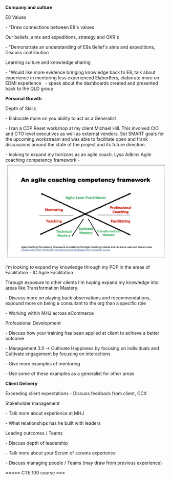 **Company and culture**

E8 Values

\- "Draw connections between E8's values

Our beliefs, aims and expeditions, strategy and OKR's

\- "Demonstrate an understanding of E8s Belief's aims and expeditions, Discuss contribution

Learning culture and knowledge sharing

\- "Would like more evidence bringing knowledge back to E8, talk about experience in mentoring less experienced Elabor8ers, elaborate more on EDMI experience
  \- speak about the dashboards created and presented back to the QLD group

**Personal Growth**

Depth of Skills

\- Elaborate more on you ability to act as a Generalist

\- I ran a CDP Reset workshop at my client Michael Hill. This involved CIO and CTO level executives as well as external vendors. Set SMART goals for the upcoming workstream and was able to facilitate open and frank discussions around the state of the project and its future direction.

\- looking to expand my horizons as an agile coach. Lysa Adkins Agile coaching competency framework - 
![e456f45dcf8a24a1546be1c0c7c143f6.png](../../_resources/e456f45dcf8a24a1546be1c0c7c143f6.png)

I'm looking to expand my knowledge through my PDP in the areas of Facilitation - IC Agile Facilitation

Through exposure to other clients I'm hoping expand my knowledge into areas like Transformation Mastery.

\- Discuss more on playing back observations and recommendations, expound more on being a consultant to the org than a specific role

\- Working within MHJ across eCommerce

Professional Development

\- Discuss how your training has been applied at client to achieve a better outcome

\- Management 3.0 -> Cultivate Happiness by focusing on individuals and Cultivate engagement by focusing on interactions

\- Give more examples of mentoring

\- Use some of these examples as a generalist for other areas

**Client Delivery**

Exceeding client expectations - Discuss feedback from client, CCX

Stakeholder management

\- Talk more about experience at MHJ

\- What relationships has he built with leaders

Leading outcomes / Teams

\- Discuss depth of leadership

\- Talk more about your Scrum of scrums experience

\- Discuss managing people / Teams (may draw from previous experience)

===== CTE 100 course ===